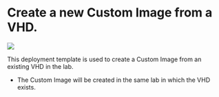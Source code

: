 # Create a new Custom Image from a VHD.

<a href="https://portal.azure.com/#create/Microsoft.Template/uri/https%3A%2F%2Fraw.githubusercontent.com%2FAzure%2Fazure-devtestlab%2Fmaster%2FSamples%2F201-dtl-create-customimage-from-vhd%2Fazuredeploy.json" target="_blank">
    <img src="http://azuredeploy.net/deploybutton.png"/>
</a>


This deployment template is used to create a Custom Image from an existing VHD in the lab.
- The Custom Image will be created in the same lab in which the VHD exists.
